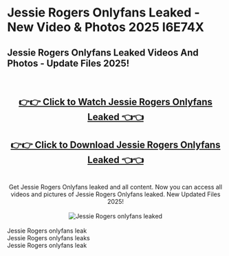 # Jessie Rogers Onlyfans Leaked - New Video & Photos 2025 I6E74X

<h2>Jessie Rogers Onlyfans Leaked Videos And Photos - Update Files 2025!</h2>
<br>
<div align="center">
<h2><a href="https://ulove.online/aps_236" rel="nofollow">👉👉 Click to Watch Jessie Rogers Onlyfans Leaked 👈👈</a></h2>
<h2><a href="https://ulove.online/aps_236" rel="nofollow">👉👉 Click to Download Jessie Rogers Onlyfans Leaked 👈👈</a></h2>
<br>
Get Jessie Rogers Onlyfans leaked and all content. Now you can access all videos and pictures of Jessie Rogers Onlyfans leaked. New Updated Files 2025!
<br>
<br>
<a href="https://ulove.online/aps_236" rel="nofollow" data-target="animated-image.originalLink"><img src="https://i.imgur.com/dJHk4Zq.gif)" alt="Jessie Rogers onlyfans leaked" style="max-width: 100%; display: inline-block;" data-target="animated-image.originalImage"></a>
</div>
<br>
Jessie Rogers onlyfans leak<br>
Jessie Rogers onlyfans leaks<br>
Jessie Rogers onlyfans leak